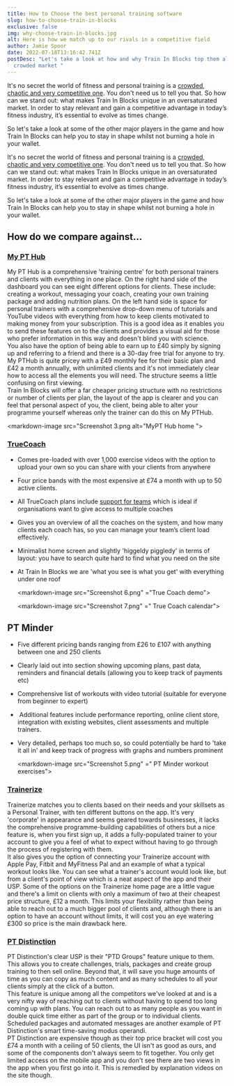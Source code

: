 ```yaml
---
title: How to Choose the best personal training software
slug: how-to-choose-train-in-blocks
exclusive: false
img: why-choose-train-in-blocks.jpg
alt: Here is how we match up to our rivals in a competitive field
author: Jamie Spoor
date: 2022-07-18T13:16:42.741Z
postDesc: "Let's take a look at how and why Train In Blocks top them all in a
  crowded market "
---
```

It's no secret the world of fitness and personal training is a [crowded, chaotic and very competitive one](https://traininblocks.com/blog/improve-your-skillset-as-a-pt/). You don't need us to tell you that. So how can we stand out: what makes Train In Blocks unique in an oversaturated market. In order to stay relevant and gain a competitive advantage in today’s fitness industry, it’s essential to evolve as times change.

So let's take a look at some of the other major players in the game and how Train In Blocks can help you to stay in shape whilst not burning a hole in your wallet.

It's no secret the world of fitness and personal training is a [crowded, chaotic and very competitive one](https://traininblocks.com/blog/improve-your-skillset-as-a-pt/). You don't need us to tell you that. So how can we stand out: what makes Train In Blocks unique in an oversaturated market. In order to stay relevant and gain a competitive advantage in today’s fitness industry, it’s essential to evolve as times change.

So let's take a look at some of the other major players in the game and how Train In Blocks can help you to stay in shape whilst not burning a hole in your wallet.

## How do we compare against...

### [My PT Hub](/compare/pthub/)

My PT Hub is a comprehensive 'training centre' for both personal trainers and clients with everything in one place. On the right hand side of the dashboard you can see eight different options for clients. These include: creating a workout, messaging your coach, creating your own training package and adding nutrition plans. On the left hand side is space for personal trainers with a comprehensive drop-down menu of tutorials and YouTube videos with everything from how to keep clients motivated to making money from your subscription. This is a good idea as it enables you to send these features on to the clients and provides a visual aid for those who prefer information in this way and doesn't blind you with science. \
You also have the option of being able to earn up to £40 simply by signing up and referring to a friend and there is a 30-day free trial for anyone to try. My PTHub is quite pricey with a £49 monthly fee for their basic plan and £42 a month annually, with unlimited clients and it's not immediately clear how to access all the elements you will need. The structure seems a little confusing on first viewing. \
Train In Blocks will offer a far cheaper pricing structure with no restrictions or number of clients per plan, the layout of the app is clearer and you can feel that personal aspect of you, the client, being able to alter your programme yourself whereas only the trainer can do this on My PTHub. 

<markdown-image src="Screenshot 3.png alt="MyPT Hub home "></markdown-image>

<!--EndFragment-->

### [TrueCoach](/compare/truecoach/)

* Comes pre-loaded with over 1,000 exercise videos with the option to upload your own so you can share with your clients from anywhere             
* Four price bands with the most expensive at £74 a month with up to 50 active clients.
* All TrueCoach plans include [support for teams](https://truecoach.co/features/team-accounts/ "Team Accounts") which is ideal if organisations want to give access to multiple coaches                                                     
* Gives you an overview of all the coaches on the system, and how many clients each coach has, so you can manage your team’s client load effectively.
* Minimalist home screen and slightly 'higgeldy piggledy' in terms of layout: you have to search quite hard to find what you need on the site
* At Train In Blocks we are 'what you see is what you get' with everything under one roof

  <markdown-image src="Screenshot 6.png" ="True Coach demo"></markdown-image>

  <markdown-image src="Screenshot 7.png" =" True Coach calendar"></markdown-image>

## PT Minder

* Five different pricing bands ranging from £26 to £107 with anything between one and 250 clients
* Clearly laid out into section showing upcoming plans, past data, reminders and financial details (allowing you to keep track of payments etc) 
* Comprehensive list of workouts with video tutorial (suitable for everyone from beginner to expert)
*  Additional features include performance reporting, online client store, integration with existing websites, client assessments and multiple trainers.
* Very detailed, perhaps too much so, so could potentially be hard to 'take it all in' and keep track of progress with graphs and numbers prominent

  <markdown-image src="Screenshot 5.png" =" PT Minder workout exercises"></markdown-image>

### [Trainerize](/compare/trainerize/)

Trainerize matches you to clients based on their needs and your skillsets as a Personal Trainer, with ten different buttons on the app. It's very 'corporate' in appearance and seems geared towards businesses, it lacks the comprehensive programme-building capabilities of others but a nice feature is, when you first sign up, it adds a fully-populated trainer to your account to give you a feel of what to expect without having to go through the process of registering with them. \
It also gives you the option of connecting your Trainerize account with Apple Pay, Fitbit and MyFitness Pal and an example of what a typical workout looks like. You can see what a trainer's account would look like, but from a client's point of view which is a neat aspect of the app and their USP. Some of the options on the Trainerize home page are a little vague and there's a limit on clients with only a maximum of two at their cheapest price structure, £12 a month. This limits your flexibility rather than being able to reach out to a much bigger pool of clients and, although there is an option to have an account without limits, it will cost you an eye watering £300 so price is the main drawback here. 

### [PT Distinction](/compare/ptdistinction/)

PT Distinction's clear USP is their "PTD Groups" feature unique to them. This allows you to create challenges, trials, packages and create group training to then sell online. Beyond that, it will save you huge amounts of time as you can copy as much content and as many schedules to all your clients simply at the click of a button. \
This feature is unique among all the competitors we've looked at and is a very nifty way of reaching out to clients without having to spend too long coming up with plans. You can reach out to as many people as you want in double quick time either as part of the group or to individual clients. Scheduled packages and automated messages are another example of PT Distinction's smart time-saving modus operandi. \
PT Distinction are expensive though as their top price bracket will cost you £74 a month with a ceiling of 50 clients, the UI isn't as good as ours, and some of the components don't always seem to fit together. You only get limited access on the mobile app and you don't see there are two views in the app when you first go into it. This is remedied by explanation videos on the site though.
